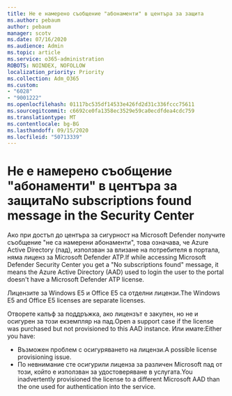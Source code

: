 ```yaml
---
title: Не е намерено съобщение "абонаменти" в центъра за защита
ms.author: pebaum
author: pebaum
manager: scotv
ms.date: 07/16/2020
ms.audience: Admin
ms.topic: article
ms.service: o365-administration
ROBOTS: NOINDEX, NOFOLLOW
localization_priority: Priority
ms.collection: Adm_O365
ms.custom:
- "6028"
- "9001222"
ms.openlocfilehash: 01117bc535df14533e426fd2d31c336fccc75611
ms.sourcegitcommit: c6692ce0fa1358ec3529e59ca0ecdfdea4cdc759
ms.translationtype: MT
ms.contentlocale: bg-BG
ms.lasthandoff: 09/15/2020
ms.locfileid: "50713339"
---
```

# <a name="no-subscriptions-found-message-in-the-security-center"></a><span data-ttu-id="45900-102">Не е намерено съобщение "абонаменти" в центъра за защита</span><span class="sxs-lookup"><span data-stu-id="45900-102">No subscriptions found message in the Security Center</span></span>

<span data-ttu-id="45900-103">Ако при достъп до центъра за сигурност на Microsoft Defender получите съобщение "не са намерени абонаменти", това означава, че Azure Active Directory (пад), използван за влизане на потребителя в портала, няма лиценз за Microsoft Defender ATP.</span><span class="sxs-lookup"><span data-stu-id="45900-103">If while accessing Microsoft Defender Security Center you get a  "No subscriptions found" message, it means the Azure Active Directory (AAD) used to login the user to the portal doesn't have a Microsoft Defender ATP license.</span></span>  

<span data-ttu-id="45900-104">Лицензите за Windows E5 и Office E5 са отделни лицензи.</span><span class="sxs-lookup"><span data-stu-id="45900-104">The Windows E5 and Office E5 licenses are separate licenses.</span></span>

<span data-ttu-id="45900-105">Отворете калъф за поддръжка, ако лицензът е закупен, но не и осигурен за този екземпляр на пад.</span><span class="sxs-lookup"><span data-stu-id="45900-105">Open a support case if the license was purchased but not provisioned to this AAD instance.</span></span> <span data-ttu-id="45900-106">Или имате:</span><span class="sxs-lookup"><span data-stu-id="45900-106">Either you have:</span></span> <br/>
-   <span data-ttu-id="45900-107">Възможен проблем с осигуряването на лицензи.</span><span class="sxs-lookup"><span data-stu-id="45900-107">A possible license provisioning issue.</span></span><br/>
-   <span data-ttu-id="45900-108">По невнимание сте осигурили лиценза за различен Microsoft пад от този, който е използван за удостоверяване в услугата.</span><span class="sxs-lookup"><span data-stu-id="45900-108">You inadvertently provisioned the license to a different Microsoft AAD than the one used for authentication into the service.</span></span>